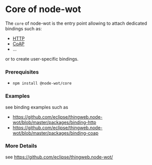 # Core of node-wot

The `core` of node-wot is the entry point allowing to attach dedicated bindings such as:

-   [HTTP](https://github.com/eclipse/thingweb.node-wot/blob/master/packages/binding-http)
-   [CoAP](https://github.com/eclipse/thingweb.node-wot/blob/master/packages/binding-coap)
-   ...

or to create user-specific bindings.

### Prerequisites

-   `npm install @node-wot/core`

### Examples

see binding examples such as

-   https://github.com/eclipse/thingweb.node-wot/blob/master/packages/binding-http
-   https://github.com/eclipse/thingweb.node-wot/blob/master/packages/binding-coap

### More Details

see https://github.com/eclipse/thingweb.node-wot/
